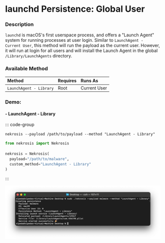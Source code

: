 # launchd Persistence: Global User

### Description

`launchd` is macOS's first userspace process, and offers a "Launch Agent" system for running processes at user login. Similar to `LaunchAgent - Current User`, this method will run the payload as the current user. However, it will run at login for all users and will install the Launch Agent in the global `/Library/LaunchAgents` directory.

### Available Method

| Method                       | Requires      | Runs As      |
|:-----------------------------|:--------------|:-------------|
| `LaunchAgent - Library`      | Root          | Current User |


### Demo:

#### - LaunchAgent - Library

::: code-group

```shell [Command Line]
nekrosis --payload /path/to/payload --method "LaunchAgent - Library"
```

```python [Python API]
from nekrosis import Nekrosis

nekrosis = Nekrosis(
  payload="/path/to/malware",
  custom_method="LaunchAgent - Library"
)
```

:::

![](/public/../macOS%20Persistence%20Methods/LaunchAgent%20-%20Library.png)
